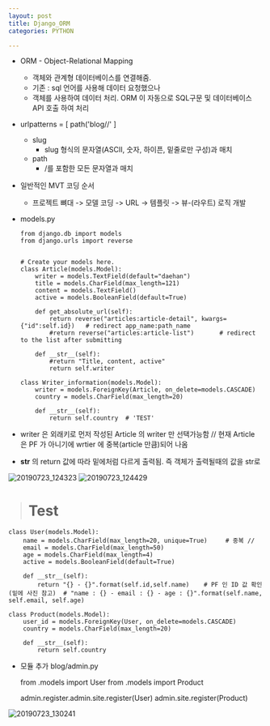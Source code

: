 ```yaml
---
layout: post
title: Django_ORM
categories: PYTHON

---
```


* ORM - Object-Relational Mapping
  * 객체와 관계형 데이터베이스를 연결해줌. 
  * 기존 : sql 언어를 사용해 데이터 요청했으나
  * 객체를 사용하여 데이터 처리. ORM 이 자동으로 SQL구문 및 데이터베이스 API 호출 하여 처리  
  
  
* urlpatterns = [ path('blog/<slug>/'  ]
  * slug 
    * slug 형식의 문자열(ASCII, 숫자, 하이픈, 밑줄로만 구성)과 매치
  * path
    * /를 포함한 모든 문자열과 매치 
    
    
* 일반적인 MVT 코딩 순서 
  * 프로젝트 뼈대 -> 모델 코딩 -> URL -> 템플릿 -> 뷰-(라우트) 로직 개발  
  

* models.py

      from django.db import models
      from django.urls import reverse


      # Create your models here.
      class Article(models.Model):
          writer = models.TextField(default="daehan")
          title = models.CharField(max_length=121)
          content = models.TextField()
          active = models.BooleanField(default=True)

          def get_absolute_url(self):
              return reverse("articles:article-detail", kwargs={"id":self.id})   # redirect app_name:path_name
              #return reverse("articles:article-list")       # redirect to the list after submitting

          def __str__(self):
              #return "Title, content, active"
              return self.writer

      class Writer_information(models.Model):
          writer = models.ForeignKey(Article, on_delete=models.CASCADE)
          country = models.CharField(max_length=20)

          def __str__(self):
              return self.country  # 'TEST'
              
* writer 은 외래키로 먼저 작성된 Article 의 writer 만 선택가능함 // 현재 Article 은 PF 가 아니기에 wrtier 에 중복(article 만큼)되어 나옴
* __str__ 의 return 값에 따라 밑에처럼 다르게 출력됨. 즉 객체가 출력될때의 값을 str로 

![20190723_124323](https://user-images.githubusercontent.com/47915302/61681233-b6a41280-ad47-11e9-8ca2-09f6eb355654.png)
![20190723_124429](https://user-images.githubusercontent.com/47915302/61681234-b7d53f80-ad47-11e9-9bac-f3e41d11c2af.png)





> # Test


    class User(models.Model):
        name = models.CharField(max_length=20, unique=True)     # 중복 // 
        email = models.CharField(max_length=50)
        age = models.CharField(max_length=4)
        active = models.BooleanField(default=True)

        def __str__(self):
            return "{} - {}".format(self.id,self.name)    # PF 인 ID 값 확인(밑에 사진 참고)  # "name : {} - email : {} - age : {}".format(self.name, self.email, self.age)

    class Product(models.Model):
        user_id = models.ForeignKey(User, on_delete=models.CASCADE)
        country = models.CharField(max_length=20)

        def __str__(self):
            return self.country
        
* 모듈 추가 blog/admin.py 

    from .models import
    User from .models import Product

    admin.register.admin.site.register(User) 
    admin.site.register(Product)


![20190723_130241](https://user-images.githubusercontent.com/47915302/61681858-2d420f80-ad4a-11e9-8c89-e7ff814b58f2.png)

